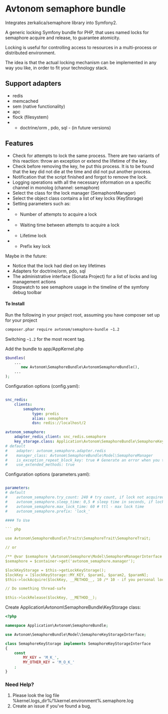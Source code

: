 Avtonom semaphore bundle
===========================

Integrates zerkalica/semaphore library into Symfony2.

A generic locking Symfony bundle for PHP, that uses named locks for semaphore acquire and release, to guarantee atomicity.

Locking is useful for controlling access to resources in a multi-process or distributed environment.

The idea is that the actual locking mechanism can be implemented in any way you like, in order to fit your technology stack.

##  Support adapters
* redis
* memcached
* sem (native functionality)
* apc
* flock (filesystem)
* - doctrine/orm , pdo, sql - (in future versions)

## Features

* Check for attempts to lock the same process. There are two variants of this reaction: throw an exception or extend the lifetime of the key.
* Check before removing the key, he put this process. It is to be found that the key did not die at the time and did not put another process.
* Notification that the script finished and forgot to remove the lock.
* Logging operations with all the necessary information on a specific channel in monolog (channel: semaphore)
* Select the class for the lock manager (SemaphoreManager)
* Select the object class contains a list of key locks (KeyStorage)
* Setting parameters such as:
* - Number of attempts to acquire a lock
* - Waiting time between attempts to acquire a lock
* - Lifetime lock
* - Prefix key lock

Maybe in the future:
* Notice that the lock had died on key lifetimes
* Adapters for doctrine/orm, pdo, sql
* The administrative interface (Sonata Project) for a list of locks and log management actions
* Stopwatch to see semaphore usage in the timeline of the symfony debug toolbar


#### To Install

Run the following in your project root, assuming you have composer set up for your project
```sh
composer.phar require avtonom/semaphore-bundle ~1.2
```

Switching `~1.2` for the most recent tag.

Add the bundle to app/AppKernel.php

```php
$bundles(
    ...
       new Avtonom\SemaphoreBundle\AvtonomSemaphoreBundle(),
    ...
);
```

Configuration options (config.yaml):

``` yaml

snc_redis:
    clients:
        semaphore:
            type: predis
            alias: semaphore
            dsn: redis://localhost/2

avtonom_semaphore:
    adapter_redis_client: snc_redis.semaphore
    key_storage.class: Application\Avtonom\SemaphoreBundle\SemaphoreKeyStorage
# default
#    adapter: avtonom_semaphore.adapter.redis
#    manager_class: Avtonom\SemaphoreBundle\Model\SemaphoreManager
#    is_exception_repeat_block_key: true # Generate an error when you try to re-key block in the same process.
#    use_extended_methods: true

```
Configuration options (parameters.yaml):

``` yaml

parameters:
# default
#    avtonom_semaphore.try_count: 240 # try count, if lock not acquired. 240 count * 0,5 sec (sleep wait) = 120 sec wait
#    avtonom_semaphore.sleep_time: 0,5 # sleep time in seconds, if lock not acquired
#    avtonom_semaphore.max_lock_time: 60 # ttl - max lock time
#    avtonom_semaphore.prefix: 'lock_'

#### To Use

``` php

use Avtonom\SemaphoreBundle\Traits\SemaphoreTrait\SemaphoreTrait;

// or

/** @var $semaphore \Avtonom\Semaphore\Model\SemaphoreManagerInterface */
$semaphore = $container->get('avtonom_semaphore.manager');

$lockKeyStorage = $this->getLockKeyStorage();
$lockKey = [$lockKeyStorage::MY_KEY, $param1, $param2, $paramN];
$this->lockAcquire($lockKey, __METHOD__, 10 /* 10 - if you personal lock expire time in seconds. default 60 */);

// Do something thread-safe

$this->lockRelease($lockKey, __METHOD__);

```

Create Application\Avtonom\SemaphoreBundle\KeyStorage class:

``` php
<?php

namespace Application\Avtonom\SemaphoreBundle;

use Avtonom\SemaphoreBundle\Model\SemaphoreKeyStorageInterface;

class SemaphoreKeyStorage implements SemaphoreKeyStorageInterface
{
    const
        MY_KEY = 'M_K_',
        MY_OTHER_KEY = 'M_O_K_'
    ;
}

```

### Need Help?

1. Please look the log file %kernel.logs_dir%/%kernel.environment%.semaphore.log
2. Create an issue if you've found a bug,